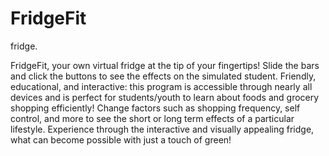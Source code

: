 # FridgeFit
fridge.

FridgeFit, your own virtual fridge at the tip of your fingertips! Slide the bars and click the buttons to see the effects on the simulated student. Friendly, educational, and interactive: this program is accessible through nearly all devices and is perfect for students/youth to learn about foods and grocery shopping efficiently!  Change factors such as shopping frequency, self control, and more to see the short or long term effects of a particular lifestyle. Experience through the interactive and visually appealing fridge, what can become possible with just a touch of green!


